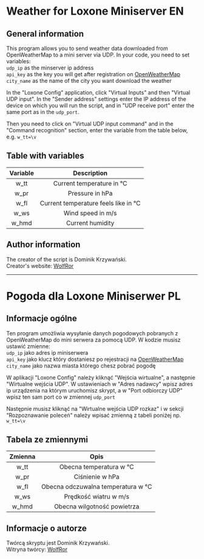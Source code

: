 # Weather for Loxone Miniserver EN
## General information
This program allows you to send weather data downloaded from OpenWeatherMap to a mini server via UDP. In your code, you need to set variables:<br>
`udp_ip` as the minserver ip address<br>
`api_key` as the key you will get after registration on [OpenWeatherMap](https://openweathermap.org)<br>
`city_name` as the name of the city you want download the weather

In the "Loxone Config" application, click "Virtual Inputs" and then "Virtual UDP input". In the "Sender address" settings enter the IP address of the device on which you will run the script, and in "UDP receive port" enter the same port as in the `udp_port`.

Then you need to click on "Virtual UDP input command" and in the "Command recognition" section, enter the variable from the table below, e.g. `w_tt=\v`

## Table with variables
Variable   | Description
:----------:|:------------------------:|
w_tt | Current temperature in °C
w_pr | Pressure in hPa
w_fl | Current temperature feels like in °C
w_ws | Wind speed in m/s 
w_hmd | Current humidity 

## Author information
The creator of the script is Dominik Krzywański.<br>
Creator's website: [WolfRor](http://WolfRor.iwhy.me)

<hr>

# Pogoda dla Loxone Miniserwer PL
## Informacje ogólne
Ten program umożliwia wysyłanie danych pogodowych pobranych z OpenWeatherMap do mini serwera za pomocą UDP. W kodzie musisz ustawić zmienne:<br>
`udp_ip` jako adres ip miniserwera<br>
`api_key` jako klucz który dostaniesz po rejestracji na [OpenWeatherMap](https://openweathermap.org)<br> 
`city_name` jako nazwa miasta którego chesz pobrać pogodę

W aplikacji "Loxone Config" należy kliknąć "Wejścia wirtualne", a następnie "Wirtualne wejścia UDP". W ustawieniach w "Adres nadawcy" wpisz adres ip urządzenia na którym uruchomisz skrypt, a w "Port odbiorczy UDP" wpisz ten sam port co w zmiennej `udp_port`

Następnie musisz kliknąć na "Wirtualne wejścia UDP rozkaz" i w sekcji "Rozpoznawanie poleceń" należy wpisać zmienną z tabeli poniżej np. `w_tt=\v`

## Tabela ze zmiennymi
Zmienna   | Opis
:----------:|:------------------------:|
w_tt | Obecna temperatura w °C
w_pr | Ciśnienie w hPa
w_fl | Obecna odczuwalna temperatura w °C
w_ws | Prędkość wiatru w m/s 
w_hmd | Obecna wilgotność powietrza 

## Informacje o autorze
Twórcą skryptu jest Dominik Krzywański. <br>
Witryna twórcy: [WolfRor](http://WolfRor.iwhy.me)
